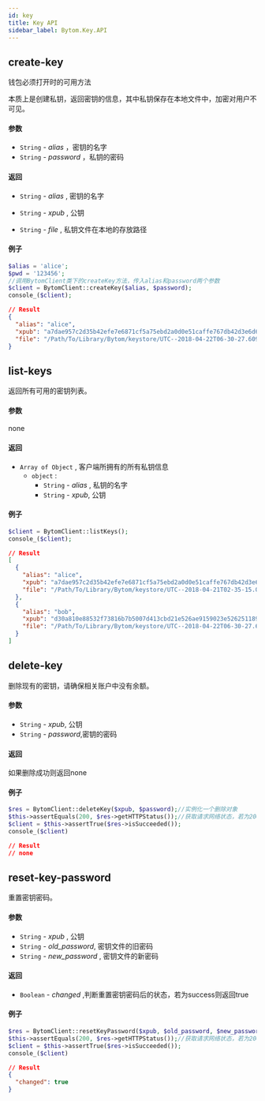 ```yaml
---
id: key
title: Key API
sidebar_label: Bytom.Key.API
---
```


## create-key
钱包必须打开时的可用方法

本质上是创建私钥，返回密钥的信息，其中私钥保存在本地文件中，加密对用户不可见。

#### 参数

- `String` - *alias* ，密钥的名字
- `String` - *password* ，私钥的密码

#### 返回

- `String` - *alias* , 密钥的名字

- `String` - *xpub* , 公钥

- `String` - *file* , 私钥文件在本地的存放路径
#### 例子
```php
$alias = 'alice';
$pwd = '123456';
//调用BytomClient类下的createKey方法，传入alias和password两个参数
$client = BytomClient::createKey($alias, $password); 
console_($client);
```
```json
// Result
{
  "alias": "alice",
  "xpub": "a7dae957c2d35b42efe7e6871cf5a75ebd2a0d0e51caffe767db42d3e6d69dbe211d1ca492ecf05908fe6fa625ad61b3253375ea744c9442dd5551613ba50aea",
  "file": "/Path/To/Library/Bytom/keystore/UTC--2018-04-22T06-30-27.609315219Z--0e34293c-8856-4f5f-b934-37456a3820fa"
}
```
## list-keys

返回所有可用的密钥列表。

#### 参数

none

#### 返回

- `Array of Object` , 客户端所拥有的所有私钥信息
  - `object` :
    - `String`  - *alias* , 私钥的名字
    - `String` - *xpub*, 公钥
#### 例子
```php
$client = BytomClient::listKeys();
console_($client);
```
```json
// Result
[
  {
    "alias": "alice",
    "xpub": "a7dae957c2d35b42efe7e6871cf5a75ebd2a0d0e51caffe767db42d3e6d69dbe211d1ca492ecf05908fe6fa625ad61b3253375ea744c9442dd5551613ba50aea",
    "file": "/Path/To/Library/Bytom/keystore/UTC--2018-04-21T02-35-15.035935116Z--4f2b8bd7-0576-4b82-8941-6cc6da05efe3"
  },
  {
    "alias": "bob",
    "xpub": "d30a810e88532f73816b7b5007d413cbd21e526ae9159023e5262511893adc1526b8eacd691b27c080201d7d79336a4f3d2cb4c167d997821cad445765916254",
    "file": "/Path/To/Library/Bytom/keystore/UTC--2018-04-22T06-30-27.609315219Z--0e34293c-8856-4f5f-b934-37456a3820fa"
  }
]
```

## delete-key
删除现有的密钥，请确保相关账户中没有余额。
#### 参数
- `String` - *xpub*, 公钥
- `String` - *password*,密钥的密码
#### 返回
如果删除成功则返回none
#### 例子
```php
$res = BytomClient::deleteKey($xpub, $password);//实例化一个删除对象
$this->assertEquals(200, $res->getHTTPStatus());//获取请求网络状态，若为200则成功
$client = $this->assertTrue($res->isSucceeded());
console_($client)
```
```json
// Result
// none
```
##  reset-key-password

重置密钥密码。

#### 参数

- `String` - *xpub* , 公钥
- `String` - *old_password*, 密钥文件的旧密码
- `String` - *new_password* , 密钥文件的新密码

#### 返回

- `Boolean` - *changed* ,判断重置密钥密码后的状态，若为success则返回true

#### 例子
```php
$res = BytomClient::resetKeyPassword($xpub, $old_password, $new_password);
$this->assertEquals(200, $res->getHTTPStatus());//获取请求网络状态，若为200则成功
$client = $this->assertTrue($res->isSucceeded());
console_($client)
```
```json
// Result
{
  "changed": true
}
```
